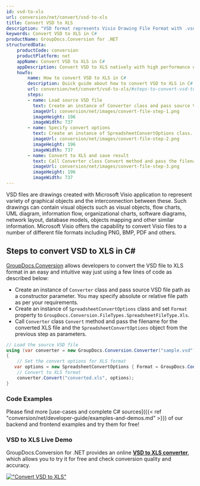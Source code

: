 ```yaml
---
id: vsd-to-xls
url: conversion/net/convert/vsd-to-xls
title: Convert VSD to XLS
description: "VSD format represents Visio Drawing File Format with .vsd extension. Learn how to convert VSD to XLS file programmatically in C# language using GroupDocs.Conversion for .NET library."
keywords: Convert VSD to XLS in C#
productName: GroupDocs.Conversion for .NET
structuredData:
    productCode: conversion
    productPlatform: net
    appName: Convert VSD to XLS in C#
    appDescription: Convert VSD to XLS natively with high performance using C# language and server side GroupDocs.Conversion for .NET APIs, without the use of any software like Microsoft or Open Office.
    howTo:
        name: How to convert VSD to XLS in C# 
        description: Quick guide about how to convert VSD to XLS in C# with high performance and accuracy.
        url: conversion/net/convert/vsd-to-xls/#steps-to-convert-vsd-to-xls-in-c
        steps:
        - name: Load source VSD file 
          text: Create an instance of Converter class and pass source VSD file path as a constructor parameter. You may specify absolute or relative file path as per your requirements. 
          imageUrl: conversion/net/images/convert-file-step-1.png
          imageHeight: 196
          imageWidth: 737
        - name: Specify convert options 
          text: Create an instance of SpreadsheetConvertOptions class.
          imageUrl: conversion/net/images/convert-file-step-2.png
          imageHeight: 196
          imageWidth: 737
        - name: Convert to XLS and save result 
          text: Call Converter class Convert method and pass the filename for the converted HTML file and the SpreadsheetConvertOptions object from the previous step as parameters.
          imageUrl: conversion/net/images/convert-file-step-3.png
          imageHeight: 196
          imageWidth: 737
---
```


VSD files are drawings created with Microsoft Visio application to represent variety of graphical objects and the interconnection between these. Such drawings can contain visual objects such as visual objects, flow charts, UML diagram, information flow, organizational charts, software diagrams, network layout, database models, objects mapping and other similar information. Microsoft Visio offers the capability to convert Visio files to a number of different file formats including PNG, BMP, PDF and others.

## Steps to convert VSD to XLS in C#

[GroupDocs.Conversion](https://products.groupdocs.com/conversion/net) allows developers to convert the VSD file to XLS format in an easy and intuitive way just using a few lines of code as described below:

* Create an instance of `Converter` class and pass source VSD file path as a constructor parameter. You may specify absolute or relative file path as per your requirements. 
* Create an instance of `SpreadsheetConvertOptions` class and set `Format` property to `GroupDocs.Conversion.FileTypes.SpreadsheetFileType.Xls`.
* Call `Converter` class `Convert` method and pass the filename for the converted XLS file and the `SpreadsheetConvertOptions` object from the previous step as parameters.

```csharp
// Load the source VSD file
using (var converter = new GroupDocs.Conversion.Converter("sample.vsd"))
{
    // Set the convert options for XLS format
   var options = new SpreadsheetConvertOptions { Format = GroupDocs.Conversion.FileTypes.SpreadsheetFileType.Xls };
    // Convert to XLS format
    converter.Convert("converted.xls", options);
}
```

### Code Examples

Please find more [use-cases and complete C# sources]({{< ref "conversion/net/developer-guide/examples-and-demos.md" >}}) of our backend and frontend examples and try them for free!

### VSD to XLS Live Demo

GroupDocs.Conversion for .NET provides an online [**VSD to XLS converter**](https://products.groupdocs.app/conversion/vsd-to-xls), which allows you to try it for free and check conversion quality and accuracy.

[!["Convert VSD to XLS"](conversion/net/images/convert-to-xls/convert-vsd-to-xls.png)](https://products.groupdocs.app/conversion/vsd-to-xls)